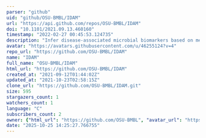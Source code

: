 ```yaml
---
parser: "github"
uid: "github/OSU-BMBL/IDAM"
url: "https://api.github.com/repos/OSU-BMBL/IDAM"
doi: "10.1101/2021.09.13.460160"
timestamp: "2022-02-27 00:45:53.124735"
description: "Infer disease-associated microbial biomarkers based on metagenomic and metatranscriptomic data"
avatar: "https://avatars.githubusercontent.com/u/46255124?v=4"
repo_url: "https://github.com/OSU-BMBL/IDAM"
name: "IDAM"
full_name: "OSU-BMBL/IDAM"
html_url: "https://github.com/OSU-BMBL/IDAM"
created_at: "2021-09-12T01:44:02Z"
updated_at: "2021-10-23T02:58:15Z"
clone_url: "https://github.com/OSU-BMBL/IDAM.git"
size: 595
stargazers_count: 1
watchers_count: 1
language: "C"
subscribers_count: 2
owner: {"html_url": "https://github.com/OSU-BMBL", "avatar_url": "https://avatars.githubusercontent.com/u/46255124?v=4", "login": "OSU-BMBL", "type": "Organization"}
date: "2025-10-25 14:25:27.766755"
---
```

